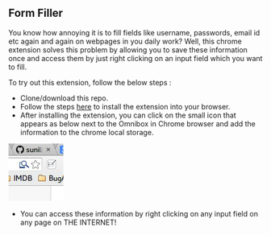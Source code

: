 ## Form Filler

You know how annoying it is to fill fields like username, passwords, email id etc again and again on webpages in you daily work? Well, this chrome extension solves this problem by allowing you to save these information once and access them by just right clicking on an input field which you want to fill.

To try out this extension, follow the below steps :
 * Clone/download this repo.
 * Follow the steps [here](https://developer.chrome.com/extensions/getstarted#unpacked) to install the extension
    into your browser.
 * After installing the extension, you can click on the small icon that appears as below next to the Omnibox in Chrome browser and
    add the information to the chrome local storage.

![](images/inst.jpg "Instruction Image")

 * You can access these information by right clicking on any input field on any page on THE INTERNET!
